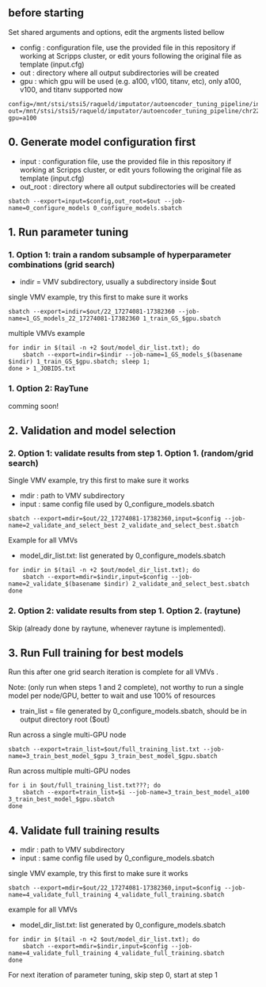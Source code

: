 
## before starting
Set shared arguments and options, edit the argments listed bellow

- config : configuration file, use the provided file in this repository if working at Scripps cluster, or edit yours following the original file as template (input.cfg)
- out : directory where all output subdirectories will be created
- gpu : which gpu will be used (e.g. a100, v100, titanv, etc), only a100, v100, and titanv supported now

```
config=/mnt/stsi/stsi5/raqueld/imputator/autoencoder_tuning_pipeline/input.cfg
out=/mnt/stsi/stsi5/raqueld/imputator/autoencoder_tuning_pipeline/chr22_models
gpu=a100
```

## 0. Generate model configuration first

- input : configuration file, use the provided file in this repository if working at Scripps cluster, or edit yours following the original file as template (input.cfg)
- out_root : directory where all output subdirectories will be created

```
sbatch --export=input=$config,out_root=$out --job-name=0_configure_models 0_configure_models.sbatch
```

## 1. Run parameter tuning

### 1. Option 1: train a random subsample of hyperparameter combinations (grid search)

- indir = VMV subdirectory, usually a subdirectory inside $out

single VMV example, try this first to make sure it works

```
sbatch --export=indir=$out/22_17274081-17382360 --job-name=1_GS_models_22_17274081-17382360 1_train_GS_$gpu.sbatch
```

multiple VMVs example
```
for indir in $(tail -n +2 $out/model_dir_list.txt); do
    sbatch --export=indir=$indir --job-name=1_GS_models_$(basename $indir) 1_train_GS_$gpu.sbatch; sleep 1;
done > 1_JOBIDS.txt
```

### 1. Option 2: RayTune

comming soon!

## 2. Validation and model selection

### 2. Option 1: validate results from step 1. Option 1. (random/grid search)

Single VMV example, try this first to make sure it works

- mdir : path to VMV subdirectory
- input : same config file used by 0_configure_models.sbatch

```
sbatch --export=mdir=$out/22_17274081-17382360,input=$config --job-name=2_validate_and_select_best 2_validate_and_select_best.sbatch
```

Example for all VMVs

- model_dir_list.txt: list generated by 0_configure_models.sbatch

```
for indir in $(tail -n +2 $out/model_dir_list.txt); do
    sbatch --export=mdir=$indir,input=$config --job-name=2_validate_$(basename $indir) 2_validate_and_select_best.sbatch
done
```

### 2. Option 2: validate results from step 1. Option 2. (raytune)

Skip (already done by raytune, whenever raytune is implemented).

## 3. Run Full training for best models

Run this after one grid search iteration is complete for all VMVs .

Note: (only run when steps 1 and 2 complete), not worthy to run a single model per node/GPU, better to wait and use 100% of resources 

- train_list = file generated by 0_configure_models.sbatch, should be in output directory root ($out)

Run across a single multi-GPU node

```
sbatch --export=train_list=$out/full_training_list.txt --job-name=3_train_best_model_$gpu 3_train_best_model_$gpu.sbatch
```

Run across multiple multi-GPU nodes

```
for i in $out/full_training_list.txt???; do
    sbatch --export=train_list=$i --job-name=3_train_best_model_a100 3_train_best_model_$gpu.sbatch
done
```
## 4. Validate full training results

- mdir : path to VMV subdirectory
- input : same config file used by 0_configure_models.sbatch

single VMV example, try this first to make sure it works

```
sbatch --export=mdir=$out/22_17274081-17382360,input=$config --job-name=4_validate_full_training 4_validate_full_training.sbatch
```

example for all VMVs

- model_dir_list.txt: list generated by 0_configure_models.sbatch
```
for indir in $(tail -n +2 $out/model_dir_list.txt); do
    sbatch --export=mdir=$indir,input=$config --job-name=4_validate_full_training 4_validate_full_training.sbatch
done
```
For next iteration of parameter tuning, skip step 0, start at step 1
